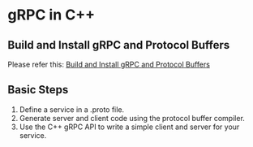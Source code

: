 # gRPC in C++

## Build and Install gRPC and Protocol Buffers

Please refer this: [Build and Install gRPC and Protocol Buffers](./00_install.md)

## Basic Steps

1. Define a service in a .proto file.
2. Generate server and client code using the protocol buffer compiler.
3. Use the C++ gRPC API to write a simple client and server for your service.
